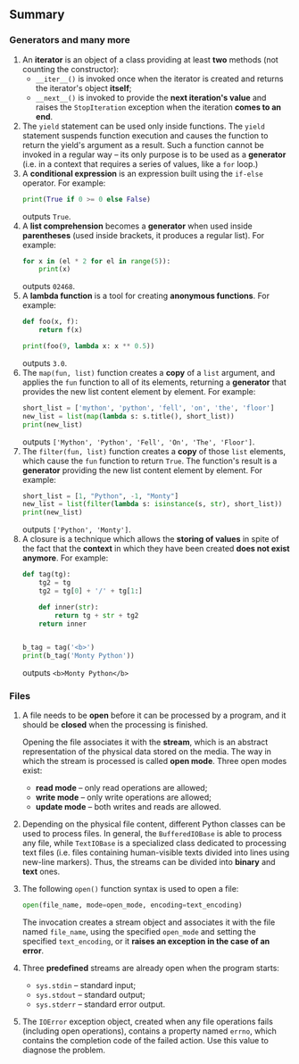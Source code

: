 ## Summary

### Generators and many more
1. An **iterator** is an object of a class providing at least **two** methods (not counting the constructor):
    - `__iter__()` is invoked once when the iterator is created and returns the iterator's object **itself**;
    - `__next__()` is invoked to provide the **next iteration's value** and raises the `StopIteration` exception when the iteration **comes to an end**.
2. The `yield` statement can be used only inside functions. The `yield` statement suspends function execution and causes the function to return the yield's argument as a result. Such a function cannot be invoked in a regular way – its only purpose is to be used as a **generator** (i.e. in a context that requires a series of values, like a `for` loop.)
3. A **conditional expression** is an expression built using the `if-else` operator. For example:
    ```python
    print(True if 0 >= 0 else False)
    ```
    outputs `True`.
4. A **list comprehension** becomes a **generator** when used inside **parentheses** (used inside brackets, it produces a regular list). For example:
    ```python
    for x in (el * 2 for el in range(5)):
        print(x)
    ```
    outputs `02468`.
5. A **lambda function** is a tool for creating **anonymous functions**. For example:
    ```python
    def foo(x, f):
        return f(x)
    
    print(foo(9, lambda x: x ** 0.5))
    ```
    outputs `3.0`.
6. The `map(fun, list)` function creates a **copy** of a `list` argument, and applies the `fun` function to all of its elements, returning a **generator** that provides the new list content element by element. For example:
    ```python
    short_list = ['mython', 'python', 'fell', 'on', 'the', 'floor']
    new_list = list(map(lambda s: s.title(), short_list))
    print(new_list)
    ```
    outputs `['Mython', 'Python', 'Fell', 'On', 'The', 'Floor']`.
7. The `filter(fun, list)` function creates a **copy** of those `list` elements, which cause the `fun` function to return `True`. The function's result is a **generator** providing the new list content element by element. For example:
   ```python
   short_list = [1, "Python", -1, "Monty"]
   new_list = list(filter(lambda s: isinstance(s, str), short_list))
   print(new_list)
   ```
   outputs `['Python', 'Monty']`.
8. A closure is a technique which allows the **storing of values** in spite of the fact that the **context** in which they have been created **does not exist anymore**. For example:
   ```python
   def tag(tg):
       tg2 = tg
       tg2 = tg[0] + '/' + tg[1:]
   
       def inner(str):
           return tg + str + tg2
       return inner
   
   
   b_tag = tag('<b>')
   print(b_tag('Monty Python'))
   ```
   outputs `<b>Monty Python</b>`

### Files
1. A file needs to be **open** before it can be processed by a program, and it should be **closed** when the processing is finished.

   Opening the file associates it with the **stream**, which is an abstract representation of the physical data stored on the media. The way in which the stream is processed is called **open mode**. Three open modes exist:
   - **read mode** – only read operations are allowed;
   - **write mode** – only write operations are allowed;
   - **update mode** – both writes and reads are allowed.
2. Depending on the physical file content, different Python classes can be used to process files. In general, the `BufferedIOBase` is able to process any file, while `TextIOBase` is a specialized class dedicated to processing text files (i.e. files containing human-visible texts divided into lines using new-line markers). Thus, the streams can be divided into **binary** and **text** ones.
3. The following `open()` function syntax is used to open a file:
   ```python
   open(file_name, mode=open_mode, encoding=text_encoding)
   ```
   The invocation creates a stream object and associates it with the file named `file_name`, using the specified `open_mode` and setting the specified `text_encoding`, or it **raises an exception in the case of an error**.
4. Three **predefined** streams are already open when the program starts:
   - `sys.stdin` – standard input;
   - `sys.stdout` – standard output;
   - `sys.stderr` – standard error output.
5. The `IOError` exception object, created when any file operations fails (including open operations), contains a property named `errno`, which contains the completion code of the failed action. Use this value to diagnose the problem.